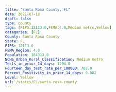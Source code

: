 ```yaml
---
title: "Santa Rosa County, FL"
date: 2021-07-18
draft: false
type: county
tags: [FIPS:12113.0,FEMA:4.0,Medium metro,Yellow]
categories: [FL]
County: Santa Rosa County
State: FL
FIPS: 12113.0
FEMA_Region: 4.0
Population: 184313.0
NCHS_Urban_Rural_Classification: Medium metro
Tests_in_prior_14_days: 1294.0
Fourteen_day_test_rate_per_100000: 702.0
Percent_Positivity_in_prior_14_days: 0.082
Level: Yellow
url: /states/FL/santa-rosa-county
---
```



